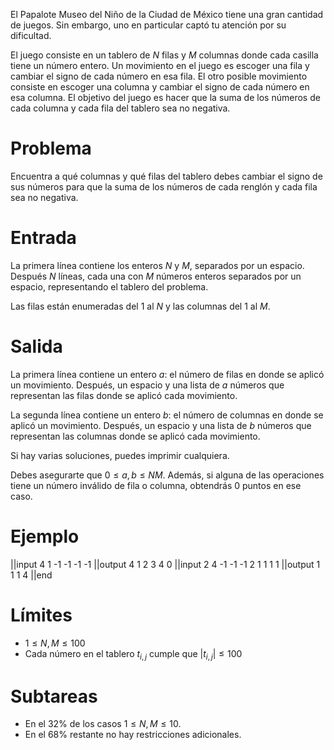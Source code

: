 El Papalote Museo del Niño de la Ciudad de México tiene una gran cantidad de juegos. Sin embargo,
uno en particular captó tu atención por su dificultad.

El juego consiste en un tablero de $N$ filas y $M$ columnas donde cada casilla tiene un número entero. Un movimiento en el juego es escoger una fila y cambiar el signo de cada número en esa fila. El otro posible movimiento consiste en escoger una columna y cambiar el signo de cada número en esa columna. El objetivo del juego es hacer que la suma de los números de cada columna y cada fila del tablero sea no negativa.

# Problema

Encuentra a qué columnas y qué filas del tablero debes cambiar el signo de sus números para que la suma de los números de cada renglón y cada fila sea no negativa.

# Entrada

La primera línea contiene los enteros $N$ y $M$, separados por un espacio. Después $N$ líneas, cada una con $M$ números enteros separados por un espacio, representando el tablero del problema.

Las filas están enumeradas del $1$ al $N$ y las columnas del $1$ al $M$.

# Salida

La primera línea contiene un entero $a$: el número de filas en donde se aplicó un movimiento. Después, un espacio y una lista de $a$ números que representan las filas donde se aplicó cada movimiento.

La segunda línea contiene un entero $b$: el número de columnas en donde se aplicó un movimiento. Después, un espacio y una lista de $b$ números que representan las columnas donde se aplicó cada movimiento.

Si hay varias soluciones, puedes imprimir cualquiera.

Debes asegurarte que $0 \leq a, b \leq NM$. Además, si alguna de las operaciones tiene un número inválido de fila o columna,
obtendrás 0 puntos en ese caso.

# Ejemplo

||input
4 1
-1
-1
-1
-1
||output
4 1 2 3 4
0
||input
2 4
-1 -1 -1 2
1 1 1 1
||output
1 1
1 4
||end

# Límites

- $1 \leq N,M \leq 100$
- Cada número en el tablero $t_{i,j}$ cumple que $|t_{i,j}| \leq 100$

# Subtareas

- En el 32% de los casos $1 \leq N,M \leq 10$.
- En el 68% restante no hay restricciones adicionales.
